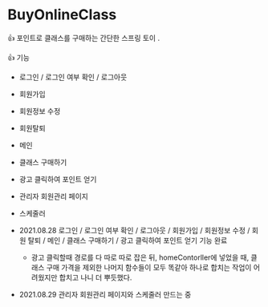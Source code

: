 # BuyOnlineClass

👍 포인트로 클래스를 구매하는 간단한 스프링 토이 .

👍 기능
- 로그인 / 로그인 여부 확인 / 로그아웃
- 회원가입
- 회원정보 수정
- 회원탈퇴
- 메인
- 클래스 구매하기
- 광고 클릭하여 포인트 얻기
- 관리자 회원관리 페이지
- 스케줄러

- 2021.08.28 로그인 / 로그인 여부 확인 / 로그아웃 / 회원가입 / 회원정보 수정 / 회원 탈퇴 / 메인 / 클래스 구매하기 / 광고 클릭하여 포인트 얻기 기능 완료
  - 광고 클릭할때 경로를 다 따로 따로 잡은 뒤, homeContorller에 넣었을 때, 클래스 구매 가격을 제외한 나머지 함수들이 모두 똑같아 하나로 합치는 작업이 어려웠지만 합치고 나니 더 뿌듯했다.
  
- 2021.08.29 관리자 회원관리 페이지와 스케줄러 만드는 중


